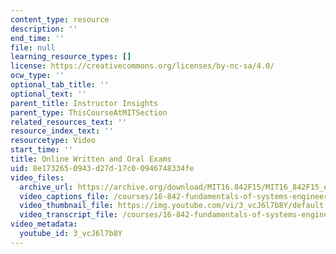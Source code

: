 ```yaml
---
content_type: resource
description: ''
end_time: ''
file: null
learning_resource_types: []
license: https://creativecommons.org/licenses/by-nc-sa/4.0/
ocw_type: ''
optional_tab_title: ''
optional_text: ''
parent_title: Instructor Insights
parent_type: ThisCourseAtMITSection
related_resources_text: ''
resource_index_text: ''
resourcetype: Video
start_time: ''
title: Online Written and Oral Exams
uid: 8e173265-0943-d27d-17c0-0946748334fe
video_files:
  archive_url: https://archive.org/download/MIT16.842F15/MIT16_842F15_educator_10_300k.mp4
  video_captions_file: /courses/16-842-fundamentals-of-systems-engineering-fall-2015/d58b2c05fdd15c5f8161ec8654f57596_3_vcJ6l7b8Y.vtt
  video_thumbnail_file: https://img.youtube.com/vi/3_vcJ6l7b8Y/default.jpg
  video_transcript_file: /courses/16-842-fundamentals-of-systems-engineering-fall-2015/13dcffbc8af203e846ae2ad2970ca45f_3_vcJ6l7b8Y.pdf
video_metadata:
  youtube_id: 3_vcJ6l7b8Y
---
```

